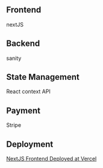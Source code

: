 ## Frontend
nextJS

## Backend
sanity

## State Management
React context API

## Payment
Stripe

## Deployment
[NextJS Frontend Deployed at Vercel](https://react-shopping-cart-sooty.vercel.app/)
